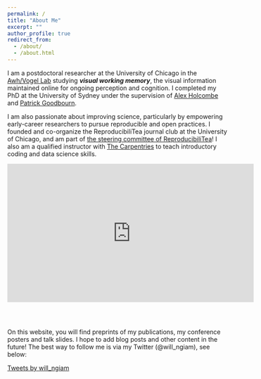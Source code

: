 ```yaml
---
permalink: /
title: "About Me"
excerpt: ""
author_profile: true
redirect_from: 
  - /about/
  - /about.html
---
```


I am a postdoctoral researcher at the University of Chicago in the <a href="https://awhvogellab.com" target="_blank">Awh/Vogel Lab</a> studying **_visual working memory_**, the visual information maintained online for ongoing perception and cognition. I completed my PhD at the University of Sydney under the supervision of <a href="http://www.openwetware.org/wiki/Holcombe" target="_blank">Alex Holcombe</a> and <a href="https://psychologicalsciences.unimelb.edu.au/research/msps-research-groups/gbb/gbb-lab" target="_blank">Patrick Goodbourn</a>.

I am also passionate about improving science, particularly by empowering early-career researchers to pursue reproducible and open practices. I founded and co-organize the ReproducibiliTea journal club at the University of Chicago, and am part of <a href="https://reproducibilitea.org/jc/2021/01/28/a-new-year,-a-new-reproducibilitea-steering-committee" target="_blank">the steering committee of ReproducibiliTea</a>! I also am a qualified instructor with <a href="https://carpentries.org/" target="_blank">The Carpentries</a> to teach introductory coding and data science skills.

<div style="width:640px;height:360px">
<iframe width="560" height="315" src="https://www.youtube.com/embed/videoseries?list=PLvEVmzy7-Q_3PeZG_XDmalVO3lFXtjbtk" frameborder="0" allow="accelerometer; autoplay; encrypted-media; gyroscope; picture-in-picture" allowfullscreen></iframe>
</div>


On this website, you will find preprints of my publications, my conference posters and talk slides. I hope to add blog posts and other content in the future! The best way to follow me is via my Twitter (@will_ngiam), see below:

<a class="twitter-timeline" data-width="640" data-height="360" data-theme="light" href="https://twitter.com/will_ngiam?ref_src=twsrc%5Etfw">Tweets by will_ngiam</a> <script async src="https://platform.twitter.com/widgets.js" charset="utf-8"></script>
    

